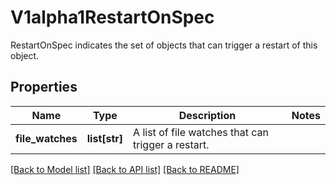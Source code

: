 # V1alpha1RestartOnSpec

RestartOnSpec indicates the set of objects that can trigger a restart of this object.
## Properties
Name | Type | Description | Notes
------------ | ------------- | ------------- | -------------
**file_watches** | **list[str]** | A list of file watches that can trigger a restart. | 

[[Back to Model list]](../README.md#documentation-for-models) [[Back to API list]](../README.md#documentation-for-api-endpoints) [[Back to README]](../README.md)


